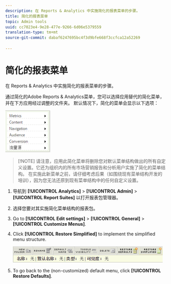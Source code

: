 ```yaml
---
description: 在 Reports & Analytics 中实施简化的报表菜单的步骤。
title: 简化的报表菜单
topic: Admin tools
uuid: cc7023e4-9e28-477e-9266-6d06e5379559
translation-type: tm+mt
source-git-commit: dabaf6247695bc4f3d9bfe668f3ccfca12a52269

---
```



# 简化的报表菜单

在 Reports &amp; Analytics 中实施简化的报表菜单的步骤。

通过简化的Adobe Reports &amp; Analytics菜单，您可以选择应用替代的简化菜单，并在下方应用经过调整的文件夹。 默认情况下，简化的菜单会显示以下选项：

![](assets/simplified-menu.png)

>[!NOTE] 请注意，应用此简化菜单将删除您对默认菜单结构做出的所有自定义设置。它还为组织内的所有市场营销报告和分析用户实施了简化的菜单结构。 在实施此新菜单之前，请仔细考虑后果（如围绕现有菜单结构开发的培训），因为您无法还原到现有菜单结构中的任何自定义设置。

1. 导航到 **[!UICONTROL Analytics]** > **[!UICONTROL Admin]** > **[!UICONTROL Report Suites]** 以打开报表包管理器。
1. 选择您要对其实施简化菜单结构的报表包。
1. Go to **[!UICONTROL Edit settings]** > **[!UICONTROL General]** > **[!UICONTROL Customize Menus]**.
1. Click **[!UICONTROL Restore Simplified]** to implement the simplified menu structure.

   ![](assets/restore-simplified.png)

1. To go back to the (non-customized) default menu, click **[!UICONTROL Restore Defaults]**.

